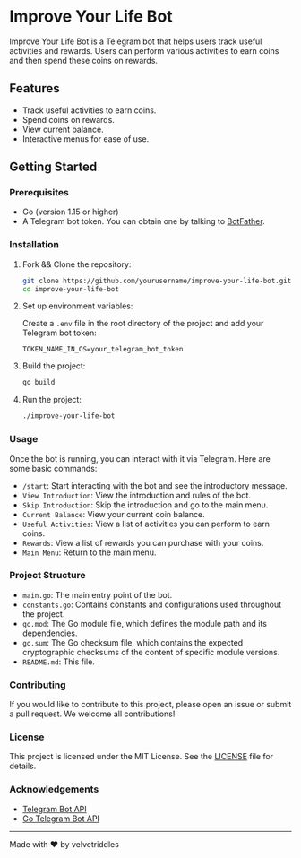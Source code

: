 # Improve Your Life Bot

Improve Your Life Bot is a Telegram bot that helps users track useful activities and rewards. Users can perform various activities to earn coins and then spend these coins on rewards.

## Features

- Track useful activities to earn coins.
- Spend coins on rewards.
- View current balance.
- Interactive menus for ease of use.

## Getting Started

### Prerequisites

- Go (version 1.15 or higher)
- A Telegram bot token. You can obtain one by talking to [BotFather](https://core.telegram.org/bots#6-botfather).

### Installation

1. Fork && Clone the repository:

    ```sh
    git clone https://github.com/yourusername/improve-your-life-bot.git
    cd improve-your-life-bot
    ```

2. Set up environment variables:

    Create a `.env` file in the root directory of the project and add your Telegram bot token:

    ```env
    TOKEN_NAME_IN_OS=your_telegram_bot_token
    ```

3. Build the project:

    ```sh
    go build
    ```

4. Run the project:

    ```sh
    ./improve-your-life-bot
    ```

### Usage

Once the bot is running, you can interact with it via Telegram. Here are some basic commands:

- `/start`: Start interacting with the bot and see the introductory message.
- `View Introduction`: View the introduction and rules of the bot.
- `Skip Introduction`: Skip the introduction and go to the main menu.
- `Current Balance`: View your current coin balance.
- `Useful Activities`: View a list of activities you can perform to earn coins.
- `Rewards`: View a list of rewards you can purchase with your coins.
- `Main Menu`: Return to the main menu.

### Project Structure

- `main.go`: The main entry point of the bot.
- `constants.go`: Contains constants and configurations used throughout the project.
- `go.mod`: The Go module file, which defines the module path and its dependencies.
- `go.sum`: The Go checksum file, which contains the expected cryptographic checksums of the content of specific module versions.
- `README.md`: This file.

### Contributing

If you would like to contribute to this project, please open an issue or submit a pull request. We welcome all contributions!

### License

This project is licensed under the MIT License. See the [LICENSE](LICENSE) file for details.

### Acknowledgements

- [Telegram Bot API](https://core.telegram.org/bots/api)
- [Go Telegram Bot API](https://github.com/go-telegram-bot-api/telegram-bot-api)

---

Made with ❤️ by velvetriddles

